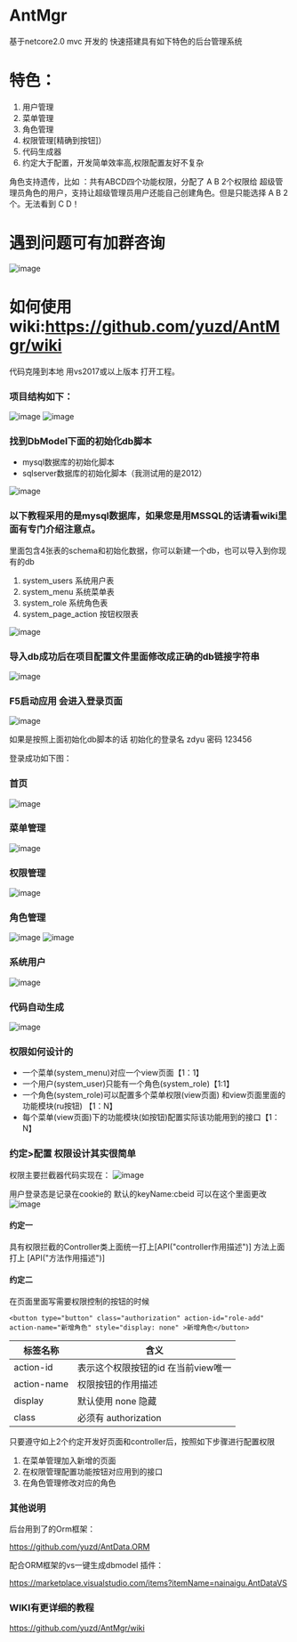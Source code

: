 

# AntMgr
基于netcore2.0  mvc 开发的 快速搭建具有如下特色的后台管理系统

# 特色：
1. 用户管理
2. 菜单管理
3. 角色管理
4. 权限管理[精确到按钮]）
5. 代码生成器
6. 约定大于配置，开发简单效率高,权限配置友好不复杂

角色支持遗传，比如 ：共有ABCD四个功能权限，分配了 A B 2个权限给 超级管理员角色的用户，支持让超级管理员用户还能自己创建角色。但是只能选择 A B 2个。无法看到 C D！

# 遇到问题可有加群咨询
![image](https://images4.c-ctrip.com/target/zb0k16000000yztm18B20.png)

# 如何使用 wiki:https://github.com/yuzd/AntMgr/wiki
代码克隆到本地 用vs2017或以上版本 打开工程。

### 项目结构如下：

![image](https://images4.c-ctrip.com/target/zb0315000000yq3me600A.png)
![image](https://images4.c-ctrip.com/target/zb0u15000000yoc9r273B.png)

### 找到DbModel下面的初始化db脚本
- mysql数据库的初始化脚本
- sqlserver数据库的初始化脚本（我测试用的是2012）

![image](https://images4.c-ctrip.com/target/zb0m16000000z3fk4624C.png)

### 以下教程采用的是mysql数据库，如果您是用MSSQL的话请看wiki里面有专门介绍注意点。

里面包含4张表的schema和初始化数据，你可以新建一个db，也可以导入到你现有的db

1. system_users           系统用户表
2. system_menu            系统菜单表
3. system_role            系统角色表
4. system_page_action     按钮权限表



![image](https://images4.c-ctrip.com/target/zb0b15000000yqrkk687D.png)


### 导入db成功后在项目配置文件里面修改成正确的db链接字符串

![image](https://images4.c-ctrip.com/target/zb0o15000000yn8889DA6.png)


### F5启动应用 会进入登录页面

![image](https://images4.c-ctrip.com/target/zb0915000000yqsrzD697.png)

如果是按照上面初始化db脚本的话
初始化的登录名 zdyu 密码 123456


登录成功如下图：

### 首页
![image](https://images4.c-ctrip.com/target/zb0v15000000yzg3xAD3E.png)


### 菜单管理
![image](https://images4.c-ctrip.com/target/zb0g15000000yp3b5F941.png)

### 权限管理
![image](https://images4.c-ctrip.com/target/zb0e15000000yr5fyC8C3.png)

### 角色管理
![image](https://images4.c-ctrip.com/target/zb0815000000yolhh6D74.png)
![image](https://images4.c-ctrip.com/target/zb0o15000000yn8sd0269.png)

### 系统用户
![image](https://images4.c-ctrip.com/target/zb0715000000z534t2E42.png)

### 代码自动生成
![image](https://images4.c-ctrip.com/target/zb0k15000000ysl2f602B.png)


### 权限如何设计的
-  一个菜单(system_menu)对应一个view页面【1：1】
-  一个用户(system_user)只能有一个角色(system_role)【1:1】
-  一个角色(system_role)可以配置多个菜单权限(view页面)
    和view页面里面的功能模块(ru按钮) 【1：N】
-  每个菜单(view页面)下的功能模块(如按钮)配置实际该功能用到的接口【1：N】

### 约定>配置 权限设计其实很简单
权限主要拦截器代码实现在：
![image](https://images4.c-ctrip.com/target/zb0c15000000yr2jg2D37.png)

用户登录态是记录在cookie的 默认的keyName:cbeid
可以在这个里面更改
![image](https://images4.c-ctrip.com/target/zb0t15000000yoh6fE3C8.png) 


#### 约定一
具有权限拦截的Controller类上面统一打上[API("controller作用描述")] 方法上面打上  [API("方法作用描述")]

#### 约定二

在页面里面写需要权限控制的按钮的时候

```
<button type="button" class="authorization" action-id="role-add" action-name="新增角色" style="display: none" >新增角色</button>

```

标签名称 | 含义
---|---
action-id  | 表示这个权限按钮的id 在当前view唯一
action-name  | 权限按钮的作用描述
display  | 默认使用 none 隐藏
class    | 必须有 authorization

只要遵守如上2个约定开发好页面和controller后，按照如下步骤进行配置权限

1. 在菜单管理加入新增的页面
2. 在权限管理配置功能按钮对应用到的接口
3. 在角色管理修改对应的角色


### 其他说明

后台用到了的Orm框架：

https://github.com/yuzd/AntData.ORM

配合ORM框架的vs一键生成dbmodel 插件：

https://marketplace.visualstudio.com/items?itemName=nainaigu.AntDataVS

### WIKI有更详细的教程
https://github.com/yuzd/AntMgr/wiki
